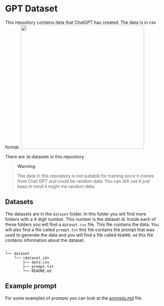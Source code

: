 # GPT Dataset
This repository contains data that ChatGPT has created. The data is in csv format.
<img src="https://i.insider.com/63ef9e660270b1001984d9ce?width=2000&format=jpeg&auto=webp" width=400>

There are `30` datasets in this repository

> **Warning**
>
> The data in this repository is not suitable for training since it comes from Chat GPT and could be random data. You can still use it just keep in mind it might me random data.

## Datasets
The datasets are in the `dataset` folder. In this folder you will find more folders with a 4 digit number. This number is the dataset id. Inside each of these folders you will find a `dataset.csv` file. This file contains the data. You will also find a file called `prompt.txt` this file contains the prompt that was used to generate the data and you will find a file called `README.md` this file contains information about the dataset.

```
.
└── dataset
    └── <dataset_id>
        ├── data.csv
        ├── prompt.txt
        └── README.md
```

## Example prompt

For some examples of prompts you can look at the [prompts.md](prompts.md) file.